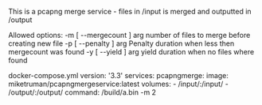 This is a pcapng merge service - files in /input is merged and outputted in /output

Allowed options:
  -m [ --mergecount ] arg number of files to merge before creating new file
  -p [ --penalty ] arg    Penalty duration when less then mergecount was found
  -y [ --yield ] arg      yield duration when no files where found

docker-compose.yml
version: '3.3'
services:
  pcapngmerge:
    image: miketruman/pcapngmergeservice:latest
    volumes:
    - /input/:/input/
    - /output/:/output/
    command: /build/a.bin -m 2

